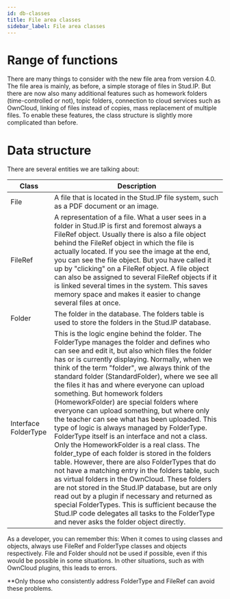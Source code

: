 ```yaml
---
id: db-classes
title: File area classes
sidebar_label: File area classes
---
```


# Range of functions

There are many things to consider with the new file area from version 4.0.
The file area is mainly, as before, a simple storage of files in Stud.IP.
But there are now also many additional features such as homework folders (time-controlled or not), topic folders, connection to cloud services such as OwnCloud, linking of files instead of copies, mass replacement of multiple files. To enable these features, the class structure is slightly more complicated than before.

# Data structure

There are several entities we are talking about:

| Class | Description |
| ---- | ---- |
| File | A file that is located in the Stud.IP file system, such as a PDF document or an image. |
| FileRef | A representation of a file. What a user sees in a folder in Stud.IP is first and foremost always a FileRef object. Usually there is also a file object behind the FileRef object in which the file is actually located. If you see the image at the end, you can see the file object. But you have called it up by "clicking" on a FileRef object. A file object can also be assigned to several FileRef objects if it is linked several times in the system. This saves memory space and makes it easier to change several files at once. |
| Folder | The folder in the database. The folders table is used to store the folders in the Stud.IP database. |
| Interface FolderType | This is the logic engine behind the folder. The FolderType manages the folder and defines who can see and edit it, but also which files the folder has or is currently displaying. Normally, when we think of the term "folder", we always think of the standard folder (StandardFolder), where we see all the files it has and where everyone can upload something. But homework folders (HomeworkFolder) are special folders where everyone can upload something, but where only the teacher can see what has been uploaded. This type of logic is always managed by FolderType. FolderType itself is an interface and not a class. Only the HomeworkFolder is a real class. The folder_type of each folder is stored in the folders table. However, there are also FolderTypes that do not have a matching entry in the folders table, such as virtual folders in the OwnCloud. These folders are not stored in the Stud.IP database, but are only read out by a plugin if necessary and returned as special FolderTypes. This is sufficient because the Stud.IP code delegates all tasks to the FolderType and never asks the folder object directly. |


As a developer, you can remember this: When it comes to using classes and objects, always use FileRef and FolderType classes and objects respectively.
File and Folder should not be used if possible, even if this would be possible in some situations.
In other situations, such as with OwnCloud plugins, this leads to errors.

**Only those who consistently address FolderType and FileRef can avoid these problems.
